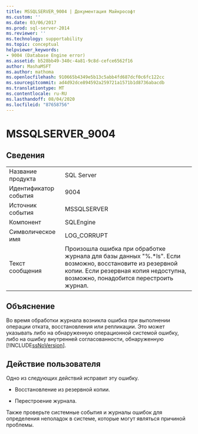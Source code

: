 ```yaml
---
title: MSSQLSERVER_9004 | Документация Майкрософт
ms.custom: ''
ms.date: 03/06/2017
ms.prod: sql-server-2014
ms.reviewer: ''
ms.technology: supportability
ms.topic: conceptual
helpviewer_keywords:
- 9004 (Database Engine error)
ms.assetid: b528bb49-340c-4a81-9c8d-cefce6562f16
author: MashaMSFT
ms.author: mathoma
ms.openlocfilehash: 910665b4349e5b13c5abb4fd687dcf0c6fc122cc
ms.sourcegitcommit: ad4d92dce894592a259721a1571b1d8736abacdb
ms.translationtype: MT
ms.contentlocale: ru-RU
ms.lasthandoff: 08/04/2020
ms.locfileid: "87658756"
---
```

# <a name="mssqlserver_9004"></a>MSSQLSERVER_9004
    
## <a name="details"></a>Сведения  
  
|||  
|-|-|  
|Название продукта|SQL Server|  
|Идентификатор события|9004|  
|Источник события|MSSQLSERVER|  
|Компонент|SQLEngine|  
|Символическое имя|LOG_CORRUPT|  
|Текст сообщения|Произошла ошибка при обработке журнала для базы данных "%.*ls".  Если возможно, восстановите из резервной копии. Если резервная копия недоступна, возможно, понадобится перестроить журнал.|  
  
## <a name="explanation"></a>Объяснение  
 Во время обработки журнала возникла ошибка при выполнении операции отката, восстановления или репликации. Это может указывать либо на обнаруженную операционной системой ошибку, либо на ошибку внутренней согласованности, обнаруженную [!INCLUDE[ssNoVersion](../../includes/ssnoversion-md.md)].  
  
## <a name="user-action"></a>Действие пользователя  
 Одно из следующих действий исправит эту ошибку.  
  
-   Восстановление из резервной копии.  
  
-   Перестроение журнала.  
  
 Также проверьте системные события и журналы ошибок для определения неполадок в системе, которые могут являться причиной проблемы.  
  
  
